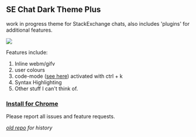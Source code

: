 ## SE Chat Dark Theme Plus

work in progress theme for StackExchange chats, also includes 'plugins' for additional features. 

[![](http://i.imgur.com/RLxQIoP.png)](http://i.imgur.com/cVSJtWC.png)

Features include: 
1) Inline webm/gifv  
2) user colours  
3) code-mode ([see here](http://i.imgur.com/XdJD87b.webm)) activated with ctrl + k
4) Syntax Highlighting
5) Other stuff I can't think of. 

### [Install for Chrome](https://chrome.google.com/webstore/detail/so-dark-chat-%20/bbkjccfnenmgidehjhaabamobpbaaghh)

Please report all issues and feature requests. 

*[old repo](https://github.com/rlemon/se-chat-dark-theme) for history*